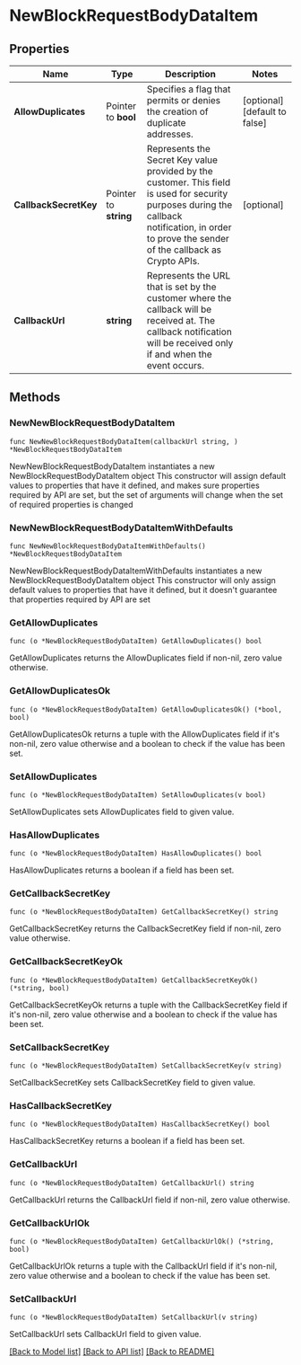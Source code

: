 # NewBlockRequestBodyDataItem

## Properties

Name | Type | Description | Notes
------------ | ------------- | ------------- | -------------
**AllowDuplicates** | Pointer to **bool** | Specifies a flag that permits or denies the creation of duplicate addresses. | [optional] [default to false]
**CallbackSecretKey** | Pointer to **string** | Represents the Secret Key value provided by the customer. This field is used for security purposes during the callback notification, in order to prove the sender of the callback as Crypto APIs. | [optional] 
**CallbackUrl** | **string** | Represents the URL that is set by the customer where the callback will be received at. The callback notification will be received only if and when the event occurs. | 

## Methods

### NewNewBlockRequestBodyDataItem

`func NewNewBlockRequestBodyDataItem(callbackUrl string, ) *NewBlockRequestBodyDataItem`

NewNewBlockRequestBodyDataItem instantiates a new NewBlockRequestBodyDataItem object
This constructor will assign default values to properties that have it defined,
and makes sure properties required by API are set, but the set of arguments
will change when the set of required properties is changed

### NewNewBlockRequestBodyDataItemWithDefaults

`func NewNewBlockRequestBodyDataItemWithDefaults() *NewBlockRequestBodyDataItem`

NewNewBlockRequestBodyDataItemWithDefaults instantiates a new NewBlockRequestBodyDataItem object
This constructor will only assign default values to properties that have it defined,
but it doesn't guarantee that properties required by API are set

### GetAllowDuplicates

`func (o *NewBlockRequestBodyDataItem) GetAllowDuplicates() bool`

GetAllowDuplicates returns the AllowDuplicates field if non-nil, zero value otherwise.

### GetAllowDuplicatesOk

`func (o *NewBlockRequestBodyDataItem) GetAllowDuplicatesOk() (*bool, bool)`

GetAllowDuplicatesOk returns a tuple with the AllowDuplicates field if it's non-nil, zero value otherwise
and a boolean to check if the value has been set.

### SetAllowDuplicates

`func (o *NewBlockRequestBodyDataItem) SetAllowDuplicates(v bool)`

SetAllowDuplicates sets AllowDuplicates field to given value.

### HasAllowDuplicates

`func (o *NewBlockRequestBodyDataItem) HasAllowDuplicates() bool`

HasAllowDuplicates returns a boolean if a field has been set.

### GetCallbackSecretKey

`func (o *NewBlockRequestBodyDataItem) GetCallbackSecretKey() string`

GetCallbackSecretKey returns the CallbackSecretKey field if non-nil, zero value otherwise.

### GetCallbackSecretKeyOk

`func (o *NewBlockRequestBodyDataItem) GetCallbackSecretKeyOk() (*string, bool)`

GetCallbackSecretKeyOk returns a tuple with the CallbackSecretKey field if it's non-nil, zero value otherwise
and a boolean to check if the value has been set.

### SetCallbackSecretKey

`func (o *NewBlockRequestBodyDataItem) SetCallbackSecretKey(v string)`

SetCallbackSecretKey sets CallbackSecretKey field to given value.

### HasCallbackSecretKey

`func (o *NewBlockRequestBodyDataItem) HasCallbackSecretKey() bool`

HasCallbackSecretKey returns a boolean if a field has been set.

### GetCallbackUrl

`func (o *NewBlockRequestBodyDataItem) GetCallbackUrl() string`

GetCallbackUrl returns the CallbackUrl field if non-nil, zero value otherwise.

### GetCallbackUrlOk

`func (o *NewBlockRequestBodyDataItem) GetCallbackUrlOk() (*string, bool)`

GetCallbackUrlOk returns a tuple with the CallbackUrl field if it's non-nil, zero value otherwise
and a boolean to check if the value has been set.

### SetCallbackUrl

`func (o *NewBlockRequestBodyDataItem) SetCallbackUrl(v string)`

SetCallbackUrl sets CallbackUrl field to given value.



[[Back to Model list]](../README.md#documentation-for-models) [[Back to API list]](../README.md#documentation-for-api-endpoints) [[Back to README]](../README.md)


